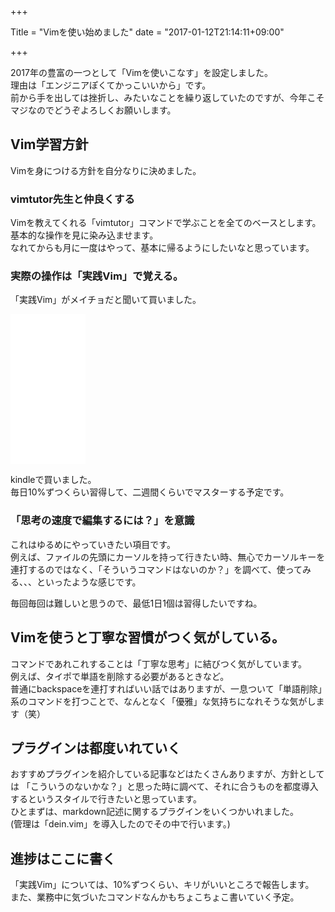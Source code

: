 +++

Title = "Vimを使い始めました"
date = "2017-01-12T21:14:11+09:00"

+++

2017年の豊富の一つとして「Vimを使いこなす」を設定しました。<br>
理由は「エンジニアぽくてかっこいいから」です。<br>
前から手を出しては挫折し、みたいなことを繰り返していたのですが、今年こそマジなのでどうぞよろしくお願いします。
<!--more-->
## Vim学習方針
Vimを身につける方針を自分なりに決めました。

### vimtutor先生と仲良くする
Vimを教えてくれる「vimtutor」コマンドで学ぶことを全てのベースとします。<br>
基本的な操作を見に染み込ませます。<br>
なれてからも月に一度はやって、基本に帰るようにしたいなと思っています。

### 実際の操作は「実践Vim」で覚える。
「実践Vim」がメイチョだと聞いて買いました。

<iframe style="width:120px;height:240px;" marginwidth="0" marginheight="0" scrolling="no" frameborder="0" src="//rcm-fe.amazon-adsystem.com/e/cm?lt1=_blank&bc1=000000&IS2=1&bg1=FFFFFF&fc1=000000&lc1=0000FF&t=nayucolony05-22&o=9&p=8&l=as4&m=amazon&f=ifr&ref=as_ss_li_til&asins=B00HWLJI3U&linkId=5318db4907549838415e827db03a4e6e"></iframe>

kindleで買いました。<br>
毎日10%ずつくらい習得して、二週間くらいでマスターする予定です。<br>

### 「思考の速度で編集するには？」を意識
これはゆるめにやっていきたい項目です。<br>
例えば、ファイルの先頭にカーソルを持って行きたい時、無心でカーソルキーを連打するのではなく、「そういうコマンドはないのか？」を調べて、使ってみる、、、といったような感じです。

毎回毎回は難しいと思うので、最低1日1個は習得したいですね。

## Vimを使うと丁寧な習慣がつく気がしている。
コマンドであれこれすることは「丁寧な思考」に結びつく気がしています。<br>
例えば、タイポで単語を削除する必要があるときなど。<br>
普通にbackspaceを連打すればいい話ではありますが、一息ついて「単語削除」系のコマンドを打つことで、なんとなく「優雅」な気持ちになれそうな気がします（笑）

## プラグインは都度いれていく
おすすめプラグインを紹介している記事などはたくさんありますが、方針としては
「こういうのないかな？」と思った時に調べて、それに合うものを都度導入するというスタイルで行きたいと思っています。<br>
ひとまずは、markdown記述に関するプラグインをいくつかいれました。<br>
(管理は「dein.vim」を導入したのでその中で行います。)

## 進捗はここに書く
「実践Vim」については、10%ずつくらい、キリがいいところで報告します。<br>
また、業務中に気づいたコマンドなんかもちょこちょこ書いていく予定。
